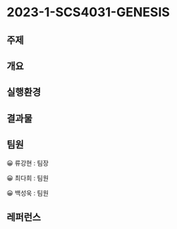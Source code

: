 # 2023-1-SCS4031-GENESIS

## 주제

## 개요

## 실행환경 

## 결과물

## 팀원

😀 류강현 : 팀장

😀 최다희 : 팀원

😀 백성욱 : 팀원

## 레퍼런스
